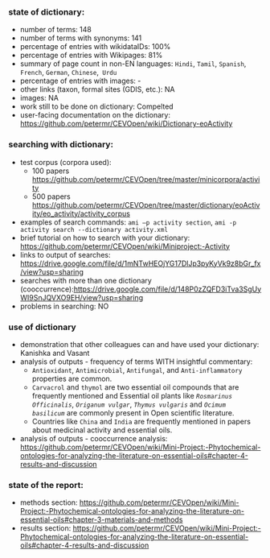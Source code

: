 ### state of dictionary:
  - number of terms: 148
  - number of terms with synonyms: 141
  - percentage of entries with wikidataIDs: 100%
  - percentage of entries with Wikipages: 81%
  - summary of page count in non-EN languages: `Hindi`, `Tamil`, `Spanish`, `French`, `German`, `Chinese`,` Urdu`
  - percentage of entries with images: -
  - other links (taxon, formal sites (GDIS, etc.): NA
  - images: NA
  - work still to be done on dictionary: Compelted
  - user-facing documentation on the dictionary: https://github.com/petermr/CEVOpen/wiki/Dictionary-eoActivity

### searching with dictionary:
  - test corpus (corpora used): 
      - 100 papers https://github.com/petermr/CEVOpen/tree/master/minicorpora/activity 
      - 500 papers https://github.com/petermr/CEVOpen/tree/master/dictionary/eoActivity/eo_activity/activity_corpus
  - examples of search commands: ``ami –p activity section``, ``ami -p activity search --dictionary activity.xml``
  - brief tutorial on how to search with your dictionary: https://github.com/petermr/CEVOpen/wiki/Miniproject:-Activity
  - links to output of searches: https://drive.google.com/file/d/1mNTwHEOjYG17DlJp3pyKyVk9z8bGr_fx/view?usp=sharing
  - searches with more than one dictionary (cooccurrence):https://drive.google.com/file/d/148P0zZQFD3iTva3SgUyWI9SnJQVXO9EH/view?usp=sharing
  - problems in searching: NO

### use of dictionary
  - demonstration that other colleagues can and have used your dictionary: Kanishka and Vasant
  - analysis of outputs - frequency of terms WITH insightful commentary: 
       - `Antioxidant`, `Antimicrobial`, `Antifungal`, and `Anti-inflammatory` properties are common.
       - `Carvacrol` and `thymol` are two essential oil compounds that are frequently mentioned and Essential oil plants like _`Rosmarinus Officinalis`_, _`Origanum vulgar`_, _`Thymus vulgaris`_ and _`Ocimum basilicum`_ are commonly present in Open scientific literature.
       - Countries like `China` and `India` are frequently mentioned in papers about medicinal activity and essential oils.
  - analysis of outputs - cooccurrence analysis: https://github.com/petermr/CEVOpen/wiki/Mini-Project:-Phytochemical-ontologies-for-analyzing-the-literature-on-essential-oils#chapter-4-results-and-discussion
 
### state of the report:
  - methods section: https://github.com/petermr/CEVOpen/wiki/Mini-Project:-Phytochemical-ontologies-for-analyzing-the-literature-on-essential-oils#chapter-3-materials-and-methods
  - results section: https://github.com/petermr/CEVOpen/wiki/Mini-Project:-Phytochemical-ontologies-for-analyzing-the-literature-on-essential-oils#chapter-4-results-and-discussion
